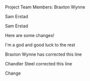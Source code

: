 Project Team Members: Braxton Wynne

Sam Erstad

Sam Erstad

Here are some changes!

I'm a god and good luck to the rest

Braxton Wynne has corrected this line

Chandler Steel corrected this line

Change
